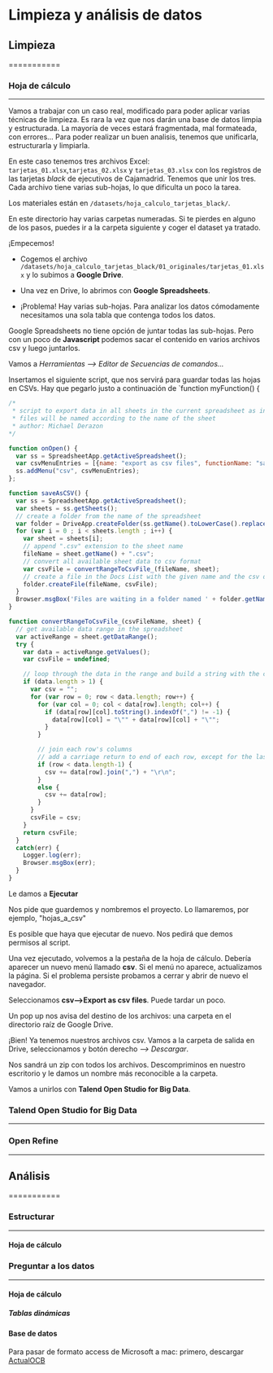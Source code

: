 # Limpieza y análisis de datos

## Limpieza
===========

### Hoja de cálculo
-------------------

Vamos a trabajar con un caso real, modificado para poder aplicar varias técnicas de limpieza. 
Es rara la vez que nos darán una base de datos limpia y estructurada. La mayoría de veces estará fragmentada, mal formateada, con errores... Para poder realizar un buen analisis, tenemos que unificarla, estructurarla y limpiarla.

En este caso tenemos tres archivos Excel: `tarjetas_01.xlsx`,`tarjetas_02.xlsx` y `tarjetas_03.xlsx` con los registros de las tarjetas *black* de ejecutivos de Cajamadrid. Tenemos que unir los tres. Cada archivo tiene varias sub-hojas, lo que dificulta un poco la tarea.

Los materiales están en `/datasets/hoja_calculo_tarjetas_black/`. 

En este directorio hay varias carpetas numeradas. Si te pierdes en alguno de los pasos, puedes ir a la carpeta siguiente y coger el dataset ya tratado.

¡Empecemos!

- Cogemos el archivo `/datasets/hoja_calculo_tarjetas_black/01_originales/tarjetas_01.xlsx` y lo subimos a **Google Drive**. 

- Una vez en Drive, lo abrimos con **Google Spreadsheets**.

- ¡Problema! Hay varias sub-hojas. Para analizar los datos cómodamente necesitamos una sola tabla que contenga todos los datos.

Google Spreadsheets no tiene opción de juntar todas las sub-hojas. Pero con un poco de **Javascript** podemos sacar el contenido en varios archivos csv y luego juntarlos.

Vamos a *Herramientas --> Editor de Secuencias de comandos...*

Insertamos el siguiente script, que nos servirá para guardar todas las hojas en CSVs. Hay que pegarlo justo a continuación de `function myFunction() {

```javascript
/*
 * script to export data in all sheets in the current spreadsheet as individual csv files
 * files will be named according to the name of the sheet
 * author: Michael Derazon
*/

function onOpen() {
  var ss = SpreadsheetApp.getActiveSpreadsheet();
  var csvMenuEntries = [{name: "export as csv files", functionName: "saveAsCSV"}];
  ss.addMenu("csv", csvMenuEntries);
};

function saveAsCSV() {
  var ss = SpreadsheetApp.getActiveSpreadsheet();
  var sheets = ss.getSheets();
  // create a folder from the name of the spreadsheet
  var folder = DriveApp.createFolder(ss.getName().toLowerCase().replace(/ /g,'_') + '_csv_' + new Date().getTime());
  for (var i = 0 ; i < sheets.length ; i++) {
    var sheet = sheets[i];
    // append ".csv" extension to the sheet name
    fileName = sheet.getName() + ".csv";
    // convert all available sheet data to csv format
    var csvFile = convertRangeToCsvFile_(fileName, sheet);
    // create a file in the Docs List with the given name and the csv data
    folder.createFile(fileName, csvFile);
  }
  Browser.msgBox('Files are waiting in a folder named ' + folder.getName());
}

function convertRangeToCsvFile_(csvFileName, sheet) {
  // get available data range in the spreadsheet
  var activeRange = sheet.getDataRange();
  try {
    var data = activeRange.getValues();
    var csvFile = undefined;

    // loop through the data in the range and build a string with the csv data
    if (data.length > 1) {
      var csv = "";
      for (var row = 0; row < data.length; row++) {
        for (var col = 0; col < data[row].length; col++) {
          if (data[row][col].toString().indexOf(",") != -1) {
            data[row][col] = "\"" + data[row][col] + "\"";
          }
        }

        // join each row's columns
        // add a carriage return to end of each row, except for the last one
        if (row < data.length-1) {
          csv += data[row].join(",") + "\r\n";
        }
        else {
          csv += data[row];
        }
      }
      csvFile = csv;
    }
    return csvFile;
  }
  catch(err) {
    Logger.log(err);
    Browser.msgBox(err);
  }
}
```

Le damos a **Ejecutar**

Nos pide que guardemos y nombremos el proyecto. Lo llamaremos, por ejemplo, "hojas_a_csv"

Es posible que haya que ejecutar de nuevo. Nos pedirá que demos permisos al script.

Una vez ejecutado, volvemos a la pestaña de la hoja de cálculo. Debería aparecer un nuevo menú llamado **csv**. Si el menú no aparece, actualizamos la página. Si el problema persiste probamos a cerrar y abrir de nuevo el navegador.

Seleccionamos **csv-->Export as csv files**. Puede tardar un poco.

Un pop up nos avisa del destino de los archivos: una carpeta en el directorio raíz de Google Drive.

¡Bien! Ya tenemos nuestros archivos csv. Vamos a la carpeta de salida en Drive, seleccionamos y botón derecho *--> Descargar*.

Nos sandrá un zip con todos los archivos. Descompriminos en nuestro escritorio y le damos un nombre más reconocible a la carpeta.

Vamos a unirlos con **Talend Open Studio for Big Data**.

### Talend Open Studio for Big Data
-----------------------------------

### Open Refine
---------------

## Análisis
===========

### Estructurar
---------------

#### Hoja de cálculo

### Preguntar a los datos
-------------------------
#### Hoja de cálculo

##### Tablas dinámicas

#### Base de datos

Para pasar de formato access de Microsoft a mac: primero, descargar [ActualOCB](https://www.macupdate.com/app/mac/20360/actual-odbc-driver-for-access/download)

